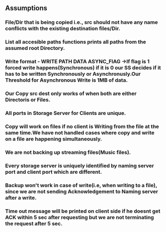 ## Assumptions

### File/Dir that is being copied i.e., src should not have any name conflicts with the existing destination files/Dir.

### List all accesible paths functions prints all paths from the assumed root Directory. 

### Write format - WRITE PATH DATA ASYNC_FlAG ->If flag is 1 forced write happens(Synchronous) if it is 0 our SS decides if it has to be written Synchronously or Asynchronusly.Our Threshold for Asynchronous Write is 1MB of data.

### Our Copy src dest only works of when both are either Directoris or Files.

### All ports in Storage Server for Clients are unique.

### Copy will work on files if no client is Writing from the file at the same time.We have not handled cases where copy and write on a file are happening simultaneously. 

### We are not backing up streaming files(Music files).

### Every storage server is uniquely identified by naming server port and client port which are different.

### Backup won't work in case of write(i.e, when writing to a file), since we are not sending Acknowledgement to Naming server after a write.

### Time out message will be printed on client side if he doesnt get ACK within 5 sec after requesting but we are not terminating the request after 5 sec.
